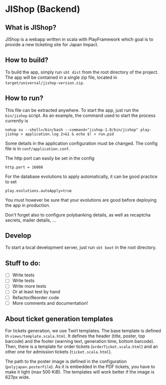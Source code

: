 JIShop (Backend)
================

## What is JIShop?

JIShop is a webapp written in scala with PlayFramework which goal is to provide a new ticketing site for Japan Impact.

## How to build?

To build the app, simply run `sbt dist` from the root directory of the project. The app will be contained in a single zip file, located
in `target/universal/jishop-version.zip`.

## How to run?

This file can be extracted anywhere. To start the app, just run the `bin/jishop` script.
As an example, the command used to start the process currently is

    nohup su --shell=/bin/bash --command="jishop-1.0/bin/jishop" play-jishop > application.log 2>&1 & echo $! > run.pid

Some details in the application configuration must be changed. The config file
is in `conf/application.conf`.

The http port can easily be set in the config

    http.port = 16060

For the database evolutions to apply automatically, it can be good practice to set

    play.evolutions.autoApply=true

You must however be sure that your evolutions are good before deploying the app in production.

Don't forget also to configure polybanking details, as well as recaptcha secrets, mailer details, ...

## Develop

To start a local development server, just run `sbt boot` in the root directory.

## Stuff to do:

- [ ] Write tests
- [ ] Write tests
- [ ] Write more tests
- [ ] Or at least test by hand
- [ ] Refactor/Reorder code
- [ ] More comments and documentation!

## About ticket generation templates

For tickets generation, we use Twirl templates. The base template is defined in `views/template.scala.html`. It defines 
the header (title, poster, top barcode) and the footer (warning text, generation time, bottom barcode). Then, there is a
template for order tickets (`orderTicket.scala.html`) and an other one for admission tickets (`ticket.scala.html`).

The path to the poster image is defined in the configuration (`polyjapan.posterFile`). As it is embedded in the PDF 
tickets, you have to make it light (max 500 KiB). The templates will work better if the image is 627px wide.